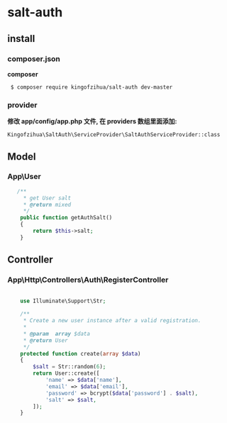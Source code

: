 # salt-auth

## install

### composer.json
**composer**

     $ composer require kingofzihua/salt-auth dev-master

### provider
**修改 app/config/app.php 文件, 在 providers 数组里面添加:**

	Kingofzihua\SaltAuth\ServiceProvider\SaltAuthServiceProvider::class


## Model
### App\User
```php
   /**
     * get User salt
     * @return mixed
     */
    public function getAuthSalt()
    {
        return $this->salt;
    }
```


## Controller
### App\Http\Controllers\Auth\RegisterController
```php

	use Illuminate\Support\Str;
    
	/**
     * Create a new user instance after a valid registration.
     *
     * @param  array $data
     * @return User
     */
    protected function create(array $data)
    {
        $salt = Str::random(6);
        return User::create([
            'name' => $data['name'],
            'email' => $data['email'],
            'password' => bcrypt($data['password'] . $salt),
            'salt' => $salt,
        ]);
    }
```
